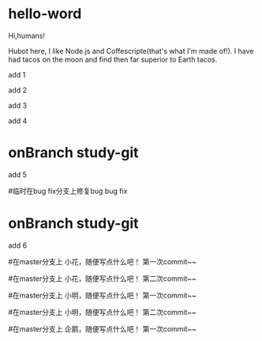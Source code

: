 # hello-word
Hi,humans!

Hubot here, I like Node.js and Coffescripte(that's what I'm made of!).
I have had tacos on the moon and find then far superior to Earth tacos.

add 1

add 2


add 3


add 4
# onBranch study-git
add 5

#临时在bug fix分支上修复bug
bug fix
# onBranch study-git
add 6


#在master分支上
小花，随便写点什么吧！ 第一次commit~~

#在master分支上
小花，随便写点什么吧！ 第二次commit~~


#在master分支上
小明，随便写点什么吧！ 第一次commit~~

#在master分支上
小明，随便写点什么吧！ 第二次commit~~

#在master分支上
企鹅，随便写点什么吧！ 第一次commit~~